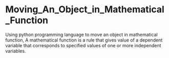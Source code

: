 # Moving_An_Object_in_Mathematical_Function
  Using python programming language to move an object in mathematical function, A mathematical function is a rule that gives value of a dependent variable that corresponds to specified values of one or more independent variables.
